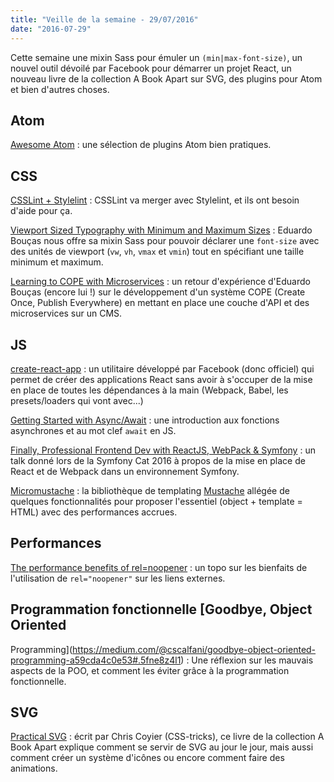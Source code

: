 ```yaml
---
title: "Veille de la semaine - 29/07/2016"
date: "2016-07-29"
---
```


Cette semaine une mixin Sass pour émuler un `(min|max-font-size)`, un nouvel
outil dévoilé par Facebook pour démarrer un projet React, un nouveau livre de
la collection A Book Apart sur SVG, des plugins pour Atom et bien d'autres
choses.

## Atom

[Awesome Atom](https://github.com/mehcode/awesome-atom) : une sélection de
plugins Atom bien pratiques.

## CSS

[CSSLint + Stylelint](https://github.com/CSSLint/csslint/issues/668) : CSSLint
va merger avec Stylelint, et ils ont besoin d'aide pour ça.

[Viewport Sized Typography with Minimum and Maximum
Sizes](https://css-tricks.com/snippets/sass/viewport-sized-typography-minimum-maximum-sizes/)
: Eduardo Bouças nous offre sa mixin Sass pour pouvoir déclarer une `font-size`
avec des unités de viewport (`vw`, `vh`, `vmax` et `vmin`) tout en spécifiant
une taille minimum et maximum.

[Learning to COPE with
Microservices](https://css-tricks.com/learning-cope-microservices/) : un retour
d'expérience d'Eduardo Bouças (encore lui !) sur le développement d'un système
COPE (Create Once, Publish Everywhere) en mettant en place une couche d'API et
des microservices sur un CMS.

## JS

[create-react-app](https://github.com/facebookincubator/create-react-app) : un
utilitaire développé par Facebook (donc officiel) qui permet de créer des
applications React sans avoir à s'occuper de la mise en place de toutes les
dépendances à la main (Webpack, Babel, les presets/loaders qui vont avec...)

[Getting Started with
Async/Await](https://medium.com/@xjamundx/getting-started-with-async-await-b66385983875#.1r8qaxstz)
: une introduction aux fonctions asynchrones et au mot clef `await` en JS.

[Finally, Professional Frontend Dev with ReactJS, WebPack &
Symfony](http://fr.slideshare.net/weaverryan/finally-professional-frontend-dev-with-reactjs-webpack-symfony-symfony-cat-2016)
: un talk donné lors de la Symfony Cat 2016 à propos de la mise en place de
React et de Webpack dans un environnement Symfony.

[Micromustache](https://github.com/userpixel/micromustache) : la bibliothèque
de templating [Mustache](https://github.com/janl/mustache.js) allégée de
quelques fonctionnalités pour proposer l'essentiel (object + template = HTML)
avec des performances accrues.

## Performances

[The performance benefits of
rel=noopener](https://jakearchibald.com/2016/performance-benefits-of-rel-noopener/)
: un topo sur les bienfaits de l'utilisation de `rel="noopener"` sur les liens
externes.

## Programmation fonctionnelle [Goodbye, Object Oriented

Programming](https://medium.com/@cscalfani/goodbye-object-oriented-programming-a59cda4c0e53#.5fne8z4l1)
: Une réflexion sur les mauvais aspects de la POO, et comment les éviter grâce
à la programmation fonctionnelle.

## SVG

[Practical SVG](https://abookapart.com/products/practical-svg) : écrit par
Chris Coyier (CSS-tricks), ce livre de la collection A Book Apart explique
comment se servir de SVG au jour le jour, mais aussi comment créer un système
d'icônes ou encore comment faire des animations.
